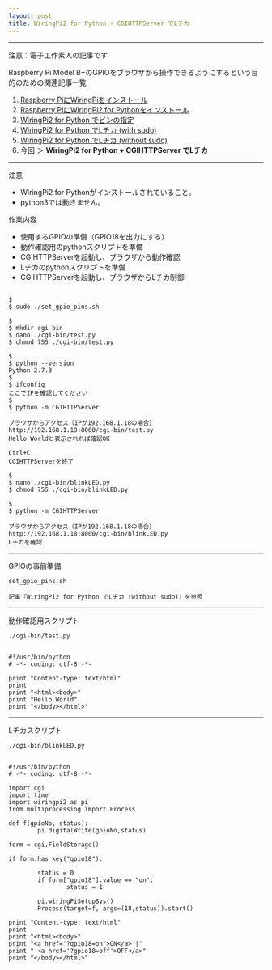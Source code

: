 ```yaml
---
layout: post
title: WiringPi2 for Python + CGIHTTPServer でLチカ
---
```


------------------------------------
注意：電子工作素人の記事です

Raspberry Pi Model B+のGPIOをブラウザから操作できるようにするという目的のための関連記事一覧

1. [Raspberry PiにWiringPiをインストール](../000000/)
2. [Raspberry PiにWiringPi2 for Pythonをインストール](../000001/)
3. [WiringPi2 for Python でピンの指定](../000002/)
4. [WiringPi2 for Python でLチカ (with sudo)](../000003/)
5. [WiringPi2 for Python でLチカ (without sudo)](../000004/)
6. 今回 ＞ __WiringPi2 for Python + CGIHTTPServer でLチカ__

------------------------------------

注意

+ WiringPi2 for Pythonがインストールされていること。
+ python3では動きません。


作業内容

+ 使用するGPIOの準備（GPIO18を出力にする）
+ 動作確認用のpythonスクリプトを準備
+ CGIHTTPServerを起動し、ブラウザから動作確認
+ Lチカのpythonスクリプトを準備
+ CGIHTTPServerを起動し、ブラウザからLチカ制御


```

$
$ sudo ./set_gpio_pins.sh

$
$ mkdir cgi-bin
$ nano ./cgi-bin/test.py
$ chmod 755 ./cgi-bin/test.py

$
$ python --version
Python 2.7.3
$
$ ifconfig
ここでIPを確認してください
$
$ python -m CGIHTTPServer

ブラウザからアクセス（IPが192.168.1.18の場合）
http://192.168.1.18:8000/cgi-bin/test.py
Hello Worldと表示されれば確認OK

Ctrl+C
CGIHTTPServerを終了

$
$ nano ./cgi-bin/blinkLED.py
$ chmod 755 ./cgi-bin/blinkLED.py

$
$ python -m CGIHTTPServer

ブラウザからアクセス（IPが192.168.1.18の場合）
http://192.168.1.18:8000/cgi-bin/blinkLED.py
Lチカを確認

```

------------------------------------
GPIOの事前準備

```
set_gpio_pins.sh

記事『WiringPi2 for Python でLチカ (without sudo)』を参照

```

------------------------------------
動作確認用スクリプト

```
./cgi-bin/test.py


#!/usr/bin/python
# -*- coding: utf-8 -*-

print "Content-type: text/html"
print
print "<html><body>"
print "Hello World"
print "</body></html>"

```

------------------------------------
Lチカスクリプト

```
./cgi-bin/blinkLED.py


#!/usr/bin/python
# -*- coding: utf-8 -*-

import cgi
import time
import wiringpi2 as pi
from multiprocessing import Process

def f(gpioNo, status):
        pi.digitalWrite(gpioNo,status)

form = cgi.FieldStorage()

if form.has_key("gpio18"):

        status = 0
        if form["gpio18"].value == "on":
                status = 1

        pi.wiringPiSetupSys()
        Process(target=f, args=(18,status)).start()

print "Content-type: text/html"
print
print "<html><body>"
print "<a href='?gpio18=on'>ON</a> |"
print " <a href='?gpio18=off'>OFF</a>"
print "</body></html>"


```
